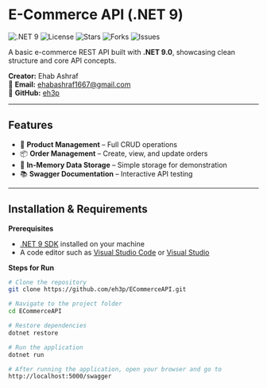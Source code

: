 # E-Commerce API (.NET 9)

![.NET 9](https://img.shields.io/badge/.NET-9.0-purple)
![License](https://img.shields.io/badge/License-MIT-green)
![Stars](https://img.shields.io/github/stars/eh3p/E-CommerceAPI?style=social)
![Forks](https://img.shields.io/github/forks/eh3p/E-CommerceAPI?style=social)
![Issues](https://img.shields.io/github/issues/eh3p/E-CommerceAPI)

A basic e-commerce REST API built with **.NET 9.0**, showcasing clean structure and core API concepts.

**Creator:** Ehab Ashraf  
📧 **Email:** ehabashraf1667@gmail.com  
🐙 **GitHub:** [eh3p](https://github.com/eh3p)

---

## Features
- 🛒 **Product Management** – Full CRUD operations  
- 📦 **Order Management** – Create, view, and update orders  
- 💾 **In-Memory Data Storage** – Simple storage for demonstration  
- 📚 **Swagger Documentation** – Interactive API testing  

---

## Installation & Requirements

**Prerequisites**  
- [.NET 9 SDK](https://dotnet.microsoft.com/en-us/download/dotnet/9.0) installed on your machine  
- A code editor such as [Visual Studio Code](https://code.visualstudio.com/) or [Visual Studio](https://visualstudio.microsoft.com/)

**Steps for Run**  
```bash
# Clone the repository
git clone https://github.com/eh3p/ECommerceAPI.git

# Navigate to the project folder
cd ECommerceAPI

# Restore dependencies
dotnet restore

# Run the application
dotnet run

# After running the application, open your browser and go to
http://localhost:5000/swagger
